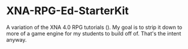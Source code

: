 XNA-RPG-Ed-StarterKit
=====================

A variation of the XNA 4.0 RPG tutorials (). My goal is to strip it down to more of a game engine for my students to build off of. That's the intent anyway.
